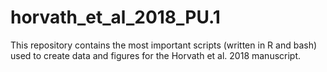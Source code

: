 # horvath_et_al_2018_PU.1

This repository contains the most important scripts (written in R and bash) used to create data and figures for the Horvath et al. 2018 manuscript.
